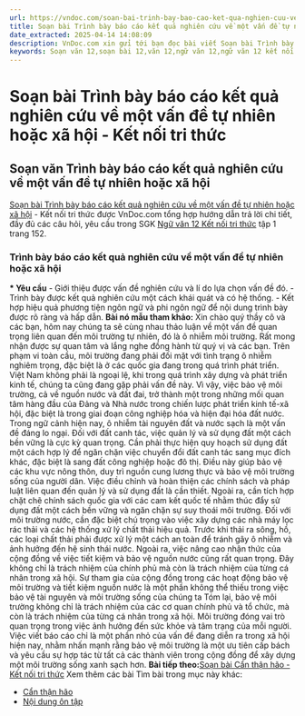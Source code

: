 ```yaml
---
url: https://vndoc.com/soan-bai-trinh-bay-bao-cao-ket-qua-nghien-cuu-ve-mot-van-de-tu-nhien-hoac-xa-hoi-ket-noi-tri-thuc-322090
title: Soạn bài Trình bày báo cáo kết quả nghiên cứu về một vấn đề tự nhiên hoặc xã hội - Kết nối tri thức - VnDoc.com
date_extracted: 2025-04-14 14:08:09
description: VnDoc.com xin gửi tới bạn đọc bài viết Soạn bài Trình bày báo cáo kết quả nghiên cứu về một vấn đề tự nhiên hoặc xã hội - Kết nối tri thức. Mời các bạn cùng tham khảo chi tiết.
keywords: Soạn văn 12,soạn bài 12,văn 12,ngữ văn 12,ngữ văn 12 kết nối tri thức,soạn ngữ văn 12,giải ngữ văn 12,soạn văn 12 kết nối tri thức,soạn văn 12 kết nối tri thức ngắn nhất,văn 12 kết nối tri thức,soạn văn 12 tập 1 trang 152 Kết nối tri thức,Soạn bài Trình bày báo cáo kết quả nghiên cứu về một vấn đề tự nhiên hoặc xã hội Kết nối tri thức,Trình bày báo cáo kết quả nghiên cứu về một vấn đề tự nhiên hoặc xã hội,soạn văn 12 tập 1 trang 152
---
```


# Soạn bài Trình bày báo cáo kết quả nghiên cứu về một vấn đề tự nhiên hoặc xã hội - Kết nối tri thức
## Soạn văn Trình bày báo cáo kết quả nghiên cứu về một vấn đề tự nhiên hoặc xã hội
[Soạn bài Trình bày báo cáo kết quả nghiên cứu về một vấn đề tự nhiên hoặc xã hội](<https://vndoc.com/soan-bai-trinh-bay-bao-cao-ket-qua-nghien-cuu-ve-mot-van-de-tu-nhien-hoac-xa-hoi-ket-noi-tri-thuc-322090>) \- Kết nối tri thức được VnDoc.com tổng hợp hướng dẫn trả lời chi tiết, đầy đủ các câu hỏi, yêu cầu trong SGK [Ngữ văn 12 Kết nối tri thức](<https://vndoc.com/soan-van-12-ket-noi-tri-thuc>) tập 1 trang 152.
### Trình bày báo cáo kết quả nghiên cứu về một vấn đề tự nhiên hoặc xã hội
**\* Yêu cầu**
\- Giới thiệu được vấn đề nghiên cứu và lí do lựa chọn vấn đề đó.
\- Trình bày được kết quả nghiên cứu một cách khái quát và có hệ thống.
\- Kết hợp hiệu quả phương tiện ngôn ngữ và phi ngôn ngữ để nội dung trình bày được rõ ràng và hấp dẫn.
**Bài nó mẫu tham khảo:**
Xin chào quý thầy cô và các bạn, hôm nay chúng ta sẽ cùng nhau thảo luận về một vấn đề quan trọng liên quan đến môi trường tự nhiên, đó là ô nhiễm môi trường. Rất mong nhận được sự quan tâm và lắng nghe đồng hành từ quý vị và các bạn.
Trên phạm vi toàn cầu, môi trường đang phải đối mặt với tình trạng ô nhiễm nghiêm trọng, đặc biệt là ở các quốc gia đang trong quá trình phát triển. Việt Nam không phải là ngoại lệ, khi trong quá trình xây dựng và phát triển kinh tế, chúng ta cũng đang gặp phải vấn đề này. Vì vậy, việc bảo vệ môi trường, cả về nguồn nước và đất đai, trở thành một trong những mối quan tâm hàng đầu của Đảng và Nhà nước trong chiến lược phát triển kinh tế-xã hội, đặc biệt là trong giai đoạn công nghiệp hóa và hiện đại hóa đất nước.
Trong ngữ cảnh hiện nay, ô nhiễm tài nguyên đất và nước sạch là một vấn đề đáng lo ngại. Đối với đất canh tác, việc quản lý và sử dụng đất một cách bền vững là cực kỳ quan trọng. Cần phải thực hiện quy hoạch sử dụng đất một cách hợp lý để ngăn chặn việc chuyển đổi đất canh tác sang mục đích khác, đặc biệt là sang đất công nghiệp hoặc đô thị. Điều này giúp bảo vệ các khu vực nông thôn, duy trì nguồn cung lương thực và bảo vệ môi trường sống của người dân.
Việc điều chỉnh và hoàn thiện các chính sách và pháp luật liên quan đến quản lý và sử dụng đất là cần thiết. Ngoài ra, cần tích hợp chặt chẽ chính sách quốc gia với các cam kết quốc tế nhằm thúc đẩy sử dụng đất một cách bền vững và ngăn chặn sự suy thoái môi trường.
Đối với môi trường nước, cần đặc biệt chú trọng vào việc xây dựng các nhà máy lọc rác thải và các hệ thống xử lý chất thải hiệu quả. Trước khi thải ra sông, hồ, các loại chất thải phải được xử lý một cách an toàn để tránh gây ô nhiễm và ảnh hưởng đến hệ sinh thái nước. Ngoài ra, việc nâng cao nhận thức của cộng đồng về việc tiết kiệm và bảo vệ nguồn nước cũng rất quan trọng. Đây không chỉ là trách nhiệm của chính phủ mà còn là trách nhiệm của từng cá nhân trong xã hội. Sự tham gia của cộng đồng trong các hoạt động bảo vệ môi trường và tiết kiệm nguồn nước là một phần không thể thiếu trong việc bảo vệ tài nguyên và môi trường sống của chúng ta
Tóm lại, bảo vệ môi trường không chỉ là trách nhiệm của các cơ quan chính phủ và tổ chức, mà còn là trách nhiệm của từng cá nhân trong xã hội. Môi trường đóng vai trò quan trọng trong việc ảnh hưởng đến sức khỏe và tâm trạng của mỗi người. Việc viết báo cáo chỉ là một phần nhỏ của vấn đề đang diễn ra trong xã hội hiện nay, nhằm nhấn mạnh rằng bảo vệ môi trường là một ưu tiên cấp bách và yêu cầu sự hợp tác từ tất cả các thành viên trong cộng đồng để xây dựng một môi trường sống xanh sạch hơn.
**Bài tiếp theo:**[Soạn bài Cẩn thận hão - Kết nối tri thức](<https://vndoc.com/soan-bai-can-than-hao-ket-noi-tri-thuc-322091>)
Xem thêm các bài Tìm bài trong mục này khác:
  * [Cẩn thận hão](</soan-bai-can-than-hao-ket-noi-tri-thuc-322091>)
  * [Nội dung ôn tập](</soan-bai-on-tap-hoc-ki-1-lop-12-ket-noi-tri-thuc-322093>)

